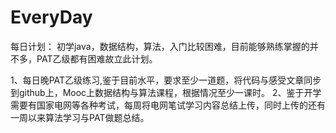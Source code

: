 # EveryDay
每日计划：
初学java，数据结构，算法，入门比较困难，目前能够熟练掌握的并不多，PAT乙级都有困难故立此计划。

1、每日晚PAT乙级练习,鉴于目前水平，要求至少一道题，将代码与感受文章同步到github上，Mooc上数据结构与算法课程，根据情况至少一课时。
2、鉴于开学需要有国家电网等各种考试，每周将电网笔试学习内容总结上传，同时上传的还有一周以来算法学习与PAT做题总结。
